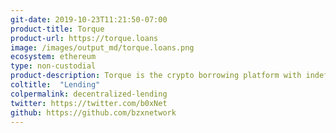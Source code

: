 ```yaml
---
git-date: 2019-10-23T11:21:50-07:00
product-title: Torque
product-url: https://torque.loans
image: /images/output_md/torque.loans.png
ecosystem: ethereum
type: non-custodial
product-description: Torque is the crypto borrowing platform with indefinite-term loans and fixed interest rates.
coltitle:  "Lending"
colpermalink: decentralized-lending
twitter: https://twitter.com/b0xNet
github: https://github.com/bzxnetwork
---
```

